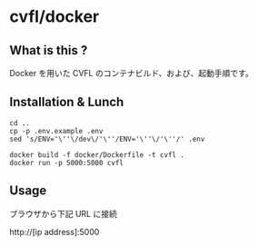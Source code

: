 cvfl/docker
=========

## What is this ?

Docker を用いた CVFL のコンテナビルド、および、起動手順です。 

## Installation & Lunch

```
cd ..
cp -p .env.example .env
sed 's/ENV='\''\/dev\/'\''/ENV='\''\/'\''/' .env
```

```
docker build -f docker/Dockerfile -t cvfl .
docker run -p 5000:5000 cvfl
```

## Usage

ブラウザから下記 URL に接続

http://[ip address]:5000